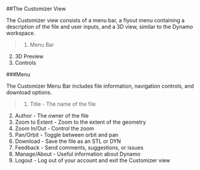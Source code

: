 ##The Customizer View

The Customizer view consists of a menu bar, a flyout menu containing a description of the file and user inputs, and a 3D view, similar to the Dynamo workspace.

> 1. Menu Bar
2.	3D Preview
3.	Controls

###Menu

The Customizer Menu Bar includes file information, navigation controls, and download options.

>1.	Title - The name of the file
2.	Author - The owner of the file
3.	Zoom to Extent - Zoom to the extent of the geometry
4.	Zoom In/Out - Control the zoom
5.	Pan/Orbit - Toggle between orbit and pan
6.	Download - Save the file as an STL or DYN
7.	Feedback - Send comments, suggestions, or issues
8.	Manage/About - Useful information about Dynamo
9.	Logout - Log out of your account and exit the Customizer view


